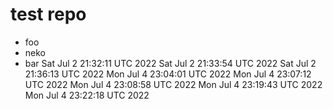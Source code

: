 # test repo

 * foo
 * neko
 * bar
Sat Jul  2 21:32:11 UTC 2022
Sat Jul  2 21:33:54 UTC 2022
Sat Jul  2 21:36:13 UTC 2022
Mon Jul  4 23:04:01 UTC 2022
Mon Jul  4 23:07:12 UTC 2022
Mon Jul  4 23:08:58 UTC 2022
Mon Jul  4 23:19:43 UTC 2022
Mon Jul  4 23:22:18 UTC 2022
